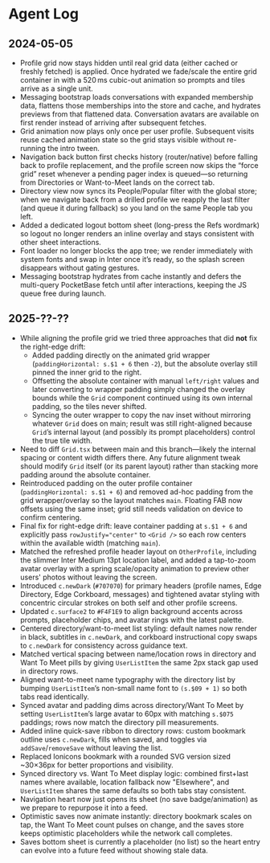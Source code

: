 # Agent Log

## 2024-05-05
- Profile grid now stays hidden until real grid data (either cached or freshly fetched) is applied. Once hydrated we fade/scale the entire grid container in with a 520 ms cubic-out animation so prompts and tiles arrive as a single unit.
- Messaging bootstrap loads conversations with expanded membership data, flattens those memberships into the store and cache, and hydrates previews from that flattened data. Conversation avatars are available on first render instead of arriving after subsequent fetches.
- Grid animation now plays only once per user profile. Subsequent visits reuse cached animation state so the grid stays visible without re-running the intro tween.
- Navigation back button first checks history (router/native) before falling back to profile replacement, and the profile screen now skips the “force grid” reset whenever a pending pager index is queued—so returning from Directories or Want-to-Meet lands on the correct tab.
- Directory view now syncs its People/Popular filter with the global store; when we navigate back from a drilled profile we reapply the last filter (and queue it during fallback) so you land on the same People tab you left.
- Added a dedicated logout bottom sheet (long-press the Refs wordmark) so logout no longer renders an inline overlay and stays consistent with other sheet interactions.
- Font loader no longer blocks the app tree; we render immediately with system fonts and swap in Inter once it’s ready, so the splash screen disappears without gating gestures.
- Messaging bootstrap hydrates from cache instantly and defers the multi-query PocketBase fetch until after interactions, keeping the JS queue free during launch.

## 2025-??-??
- While aligning the profile grid we tried three approaches that did **not** fix the right-edge drift:
  - Added padding directly on the animated grid wrapper (`paddingHorizontal: s.$1 + 6` then `-2`), but the absolute overlay still pinned the inner grid to the right.
  - Offsetting the absolute container with manual `left/right` values and later converting to wrapper padding simply changed the overlay bounds while the `Grid` component continued using its own internal padding, so the tiles never shifted.
  - Syncing the outer wrapper to copy the nav inset without mirroring whatever `Grid` does on main; result was still right-aligned because `Grid`’s internal layout (and possibly its prompt placeholders) control the true tile width.
- Need to diff `Grid.tsx` between main and this branch—likely the internal spacing or content width differs there. Any future alignment tweak should modify `Grid` itself (or its parent layout) rather than stacking more padding around the absolute container.
- Reintroduced padding on the outer profile container (`paddingHorizontal: s.$1 + 6`) and removed ad-hoc padding from the grid wrapper/overlay so the layout matches `main`. Floating FAB now offsets using the same inset; grid still needs validation on device to confirm centering.
- Final fix for right-edge drift: leave container padding at `s.$1 + 6` and explicitly pass `rowJustify="center"` to `<Grid />` so each row centers within the available width (matching `main`).
- Matched the refreshed profile header layout on `OtherProfile`, including the slimmer Inter Medium 13pt location label, and added a tap-to-zoom avatar overlay with a spring scale/opacity animation to preview other users' photos without leaving the screen.
- Introduced `c.newDark` (`#707070`) for primary headers (profile names, Edge Directory, Edge Corkboard, messages) and tightened avatar styling with concentric circular strokes on both self and other profile screens.
- Updated `c.surface2` to `#F4F1E9` to align background accents across prompts, placeholder chips, and avatar rings with the latest palette.
- Centered directory/want-to-meet list styling: default names now render in black, subtitles in `c.newDark`, and corkboard instructional copy swaps to `c.newDark` for consistency across guidance text.
- Matched vertical spacing between name/location rows in directory and Want To Meet pills by giving `UserListItem` the same 2px stack gap used in directory rows.
- Aligned want-to-meet name typography with the directory list by bumping `UserListItem`’s non-small name font to `(s.$09 + 1)` so both tabs read identically.
- Synced avatar and padding dims across directory/Want To Meet by setting `UserListItem`’s large avatar to 60px with matching `s.$075` paddings; rows now match the directory pill measurements.
- Added inline quick-save ribbon to directory rows: custom bookmark outline uses `c.newDark`, fills when saved, and toggles via `addSave`/`removeSave` without leaving the list.
- Replaced Ionicons bookmark with a rounded SVG version sized ~30×36px for better proportions and visibility.
- Synced directory vs. Want To Meet display logic: combined first+last names where available, location fallback now "Elsewhere", and `UserListItem` shares the same defaults so both tabs stay consistent.
- Navigation heart now just opens its sheet (no save badge/animation) as we prepare to repurpose it into a feed.
- Optimistic saves now animate instantly: directory bookmark scales on tap, the Want To Meet count pulses on change, and the saves store keeps optimistic placeholders while the network call completes.
- Saves bottom sheet is currently a placeholder (no list) so the heart entry can evolve into a future feed without showing stale data.
